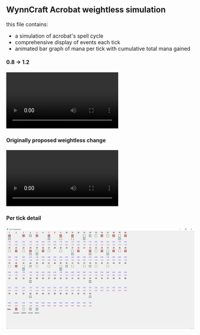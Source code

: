 ## WynnCraft Acrobat weightless simulation

this file contains:
- a simulation of acrobat's spell cycle
- comprehensive display of events each tick
- animated bar graph of mana per tick with cumulative total mana gained
  
#### 0.8 -> 1.2
<video controls src="acrobat_weightless_buff.mp4" title="0.8->1.2 buff"></video>

#### Originally proposed weightless change
<video controls src="acrobat_weightless_nerf.mp4" title="Originally proposed weightless change"></video>

#### Per tick detail
![Per tick detail](tick_detail.png)